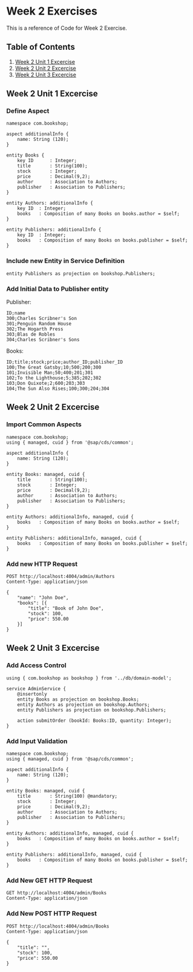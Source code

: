 # Week 2 Exercises
This is a reference of Code for Week 2 Exercise.

## Table of Contents
1. [Week 2 Unit 1 Excercise](#week-2-unit-1-excercise)
2. [Week 2 Unit 2 Excercise](#week-2-unit-2-excercise)
3. [Week 2 Unit 3 Excercise](#week-2-unit-3-excercise)

## Week 2 Unit 1 Excercise

### Define Aspect
```cds
namespace com.bookshop;

aspect additionalInfo {
    name: String (120);
}

entity Books {
    key ID      : Integer;
    title       : String(100);
    stock       : Integer;
    price       : Decimal(9,2);
    author      : Association to Authors;
    publisher   : Association to Publishers;
}

entity Authors: additionalInfo {
    key ID  : Integer;
    books   : Composition of many Books on books.author = $self;
}

entity Publishers: additionalInfo {
    key ID  : Integer;
    books   : Composition of many Books on books.publisher = $self;
}
```

### Include new Entity in Service Definition
```cds
entity Publishers as projection on bookshop.Publishers;
```

### Add Initial Data to Publisher entity

Publisher:
```csv
ID;name
300;Charles Scribner's Son
301;Penguin Random House
302;The Hogarth Press
303;Blas de Robles
304;Charles Scribner's Sons
```

Books:
```csv
ID;title;stock;price;author_ID;publisher_ID
100;The Great Gatsby;10;500;200;300
101;Invisible Man;50;400;201;301
102;To the Lighthouse;5;385;202;302
103;Don Quixote;2;600;203;303
104;The Sun Also Rises;100;300;204;304
```

## Week 2 Unit 2 Excercise

### Import Common Aspects
```cds
namespace com.bookshop;
using { managed, cuid } from '@sap/cds/common';

aspect additionalInfo {
    name: String (120);
}

entity Books: managed, cuid {
    title       : String(100);
    stock       : Integer;
    price       : Decimal(9,2);
    author      : Association to Authors;
    publisher   : Association to Publishers;
}

entity Authors: additionalInfo, managed, cuid {
    books   : Composition of many Books on books.author = $self;
}

entity Publishers: additionalInfo, managed, cuid {
    books   : Composition of many Books on books.publisher = $self;
}
```

### Add new HTTP Request
```http
POST http://localhost:4004/admin/Authors
Content-Type: application/json

{
    "name": "John Doe",
    "books": [{
        "title": "Book of John Doe",
        "stock": 100,
        "price": 550.00
    }]
}
```

## Week 2 Unit 3 Excercise

### Add Access Control
```cds
using { com.bookshop as bookshop } from '../db/domain-model';

service AdminService {
    @insertonly
    entity Books as projection on bookshop.Books;
    entity Authors as projection on bookshop.Authors;
    entity Publishers as projection on bookshop.Publishers;
    
    action submitOrder (bookId: Books:ID, quantity: Integer);
}
```

### Add Input Validation
```cds
namespace com.bookshop;
using { managed, cuid } from '@sap/cds/common';

aspect additionalInfo {
    name: String (120);
}

entity Books: managed, cuid {
    title       : String(100) @mandatory;
    stock       : Integer;
    price       : Decimal(9,2);
    author      : Association to Authors;
    publisher   : Association to Publishers;
}

entity Authors: additionalInfo, managed, cuid {
    books   : Composition of many Books on books.author = $self;
}

entity Publishers: additionalInfo, managed, cuid {
    books   : Composition of many Books on books.publisher = $self;
}
```

### Add New GET HTTP Request
```http
GET http://localhost:4004/admin/Books
Content-Type: application/json
```

### Add New POST HTTP Request

```http
POST http://localhost:4004/admin/Books
Content-Type: application/json

{
    "title": "",
    "stock": 100,
    "price": 550.00
}
```
